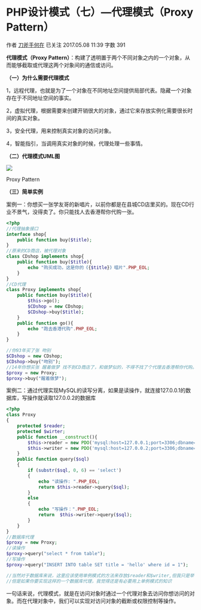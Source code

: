 # PHP设计模式（七）—代理模式（Proxy Pattern）

作者  [刀斧手何在][0] 已关注 2017.05.08 11:39  字数 391  

**代理模式（Proxy Pattern）**：构建了透明置于两个不同对象之内的一个对象，从而能够截取或代理这两个对象间的通信或访问。

**（一）为什么需要代理模式**

1，远程代理，也就是为了一个对象在不同地址空间提供局部代表。隐藏一个对象存在于不同地址空间的事实。

2，虚拟代理，根据需要来创建开销很大的对象，通过它来存放实例化需要很长时间的真实对象。

3，安全代理，用来控制真实对象的访问对象。

4，智能指引，当调用真实对象的时候，代理处理一些事情。

**（二）代理模式UML图**

![][1]



Proxy Pattern

**（三）简单实例**

案例一：你想买一张学友哥的新唱片，以前你都是在县城CD店里买的。现在CD行业不景气，没得卖了。你只能找人去香港帮你代购一张。

```php
<?php
//代理抽象接口
interface shop{
    public function buy($title);
}
//原来的CD商店，被代理对象
class CDshop implements shop{
    public function buy($title){
        echo "购买成功，这是你的《{$title}》唱片".PHP_EOL;
    }
}
//CD代理
class Proxy implements shop{
    public function buy($title){
        $this->go();
        $CDshop = new CDshop;
        $CDshop->buy($title);
    }
    public function go(){
        echo "跑去香港代购".PHP_EOL;
    }
}

//你93年买了张 吻别
$CDshop = new CDshop;
$CDshop->buy("吻别");
//14年你想买张 醒着做梦 找不到CD商店了，和做梦似的，不得不找了个代理去香港帮你代购。
$proxy = new Proxy;
$proxy->buy("醒着做梦");
```
案例二：通过代理实现MySQL的读写分离，如果是读操作，就连接127.0.0.1的数据库，写操作就读取127.0.0.2的数据库

```php
<?php
class Proxy
{   
    protected $reader;
    protected $wirter;
    public function __construct(){
        $this->reader = new PDO('mysql:host=127.0.0.1;port=3306;dbname=CD;','root','password');
        $this->writer = new PDO('mysql:host=127.0.0.2;port=3306;dbname=CD;','root','password');
    }
    public function query($sql)
    {
        if (substr($sql, 0, 6) == 'select')
        {
            echo "读操作: ".PHP_EOL;
            return $this->reader->query($sql);
        }
        else
        {
            echo "写操作：".PHP_EOL;
            return  $this->writer->query($sql);
        }
    }
}
//数据库代理
$proxy = new Proxy;
//读操作
$proxy->query("select * from table");
//写操作
$proxy->query("INSERT INTO table SET title = 'hello' where id = 1");

//当然对于数据库来说，这里应该使用单例模式的方法来存放$reader和$writer,但我只是举个例子，不想把单例加进来把代码搞复杂。
//但是如果你要实现这样的一个数据库代理，我觉得还是有必要用上单例模式的知识
```

一句话来说，代理模式，就是在访问对象时通过一个代理对象去访问你想访问的对象。而在代理对象中，我们可以实现对访问对象的截断或权限控制等操作。

[0]: http://www.jianshu.com/u/29417b7766fe
[1]: ./img/5261067-31b485a522de67b5.png
